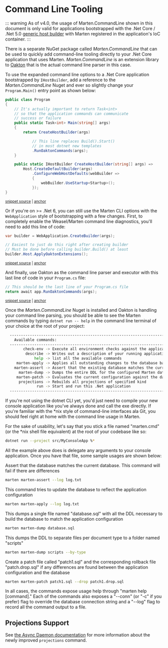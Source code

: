 # Command Line Tooling

::: warning
As of v4.0, the usage of Marten.CommandLine shown in this document is only valid for applications bootstrapped with the .Net Core / .Net 5.0
[generic host builder](https://docs.microsoft.com/en-us/aspnet/core/fundamentals/host/generic-host?view=aspnetcore-3.1) with Marten registered in the application's IoC container.
:::

There is a separate NuGet package called _Marten.CommandLine_ that can be used to quickly add command-line tooling directly to
your .Net Core application that uses Marten. _Marten.CommandLine_ is an extension library to [Oakton](https://jasperfx.github.io/oakton) that
is the actual command line parser in this case.

To use the expanded command line options to a .Net Core application bootstrapped by `IHostBuilder`, add a reference to the _Marten.CommandLine_ Nuget and ever so slightly change your `Program.Main()` entry point as shown below:

<!-- snippet: sample_SampleConsoleApp -->
<a id='snippet-sample_sampleconsoleapp'></a>
```cs
public class Program
{
    // It's actually important to return Task<int>
    // so that the application commands can communicate
    // success or failure
    public static Task<int> Main(string[] args)
    {
        return CreateHostBuilder(args)

            // This line replaces Build().Start()
            // in most dotnet new templates
            .RunOaktonCommands(args);
    }

    public static IHostBuilder CreateHostBuilder(string[] args) =>
        Host.CreateDefaultBuilder(args)
            .ConfigureWebHostDefaults(webBuilder =>
            {
                webBuilder.UseStartup<Startup>();
            });
}
```
<sup><a href='https://github.com/JasperFx/marten/blob/master/src/AspNetCoreWithMarten/Program.cs#L13-L35' title='Snippet source file'>snippet source</a> | <a href='#snippet-sample_sampleconsoleapp' title='Start of snippet'>anchor</a></sup>
<!-- endSnippet -->

Or if you're on >= .Net 6, you can still use the Marten CLI options with the `WebApplication` style
of bootstrapping with a few changes. First, to completely enable the Weasel/Marten command line diagnostics,
you'll need to add this line of code:

<!-- snippet: sample_using_WebApplication_1 -->
<a id='snippet-sample_using_webapplication_1'></a>
```cs
var builder = WebApplication.CreateBuilder(args);

// Easiest to just do this right after creating builder
// Must be done before calling builder.Build() at least
builder.Host.ApplyOaktonExtensions();
```
<sup><a href='https://github.com/JasperFx/marten/blob/master/src/samples/MinimalAPI/Program.cs#L9-L17' title='Snippet source file'>snippet source</a> | <a href='#snippet-sample_using_webapplication_1' title='Start of snippet'>anchor</a></sup>
<!-- endSnippet -->

And finally, use Oakton as the command line parser and executor with this last line of code in your
`Program.cs` file:

<!-- snippet: sample_using_WebApplication_2 -->
<a id='snippet-sample_using_webapplication_2'></a>
```cs
// This should be the last line of your Program.cs file
return await app.RunOaktonCommands(args);
```
<sup><a href='https://github.com/JasperFx/marten/blob/master/src/samples/MinimalAPI/Program.cs#L51-L56' title='Snippet source file'>snippet source</a> | <a href='#snippet-sample_using_webapplication_2' title='Start of snippet'>anchor</a></sup>
<!-- endSnippet -->

Once the _Marten.CommandLine_ Nuget is installed and Oakton is handling your command line parsing, you should be able to see the Marten commands by typing `dotnet run -- help` in the command line terminal of your choice at the root of your project:

```bash
  ----------------------------------------------------------------------------------------------------------
    Available commands:
  ----------------------------------------------------------------------------------------------------------
        check-env -> Execute all environment checks against the application
         describe -> Writes out a description of your running application to either the console or a file
             help -> list all the available commands
     marten-apply -> Applies all outstanding changes to the database based on the current configuration
    marten-assert -> Assert that the existing database matches the current Marten configuration
      marten-dump -> Dumps the entire DDL for the configured Marten database
     marten-patch -> Evaluates the current configuration against the database and writes a patch and drop file if there are any differences
      projections -> Rebuilds all projections of specified kind
              run -> Start and run this .Net application
  ----------------------------------------------------------------------------------------------------------
```

If you're not using the dotnet CLI yet, you'd just need to compile your new console application like you've always done and call the exe directly. If you're familiar with the *nix style of command-line interfaces ala Git, you should feel right at home with the command line usage in Marten.

For the sake of usability, let's say that you stick a file named "marten.cmd" (or the *nix shell file equivalent) at the root of your codebase like so:

```bash
dotnet run --project src/MyConsoleApp %*
```

All the example above does is delegate any arguments to your console application. Once you have that file, some sample usages are shown below:

Assert that the database matches the current database. This command will fail if there are differences

```bash
marten marten-assert --log log.txt
```

This command tries to update the database to reflect the application configuration

```bash
marten marten-apply --log log.txt
```

This dumps a single file named "database.sql" with all the DDL necessary to build the database to
match the application configuration

```bash
marten marten-dump database.sql
```

This dumps the DDL to separate files per document
type to a folder named "scripts"

```bash
marten marten-dump scripts --by-type
```

Create a patch file called "patch1.sql" and
the corresponding rollback file "patch.drop.sql" if any
differences are found between the application configuration
and the database

```bash
marten marten-patch patch1.sql --drop patch1.drop.sql
```

In all cases, the commands expose usage help through "marten help [command]." Each of the commands also exposes a "--conn" (or "-c" if you prefer) flag to override the database connection string and a "--log" flag to record all the command output to a file.

## Projections Support

See [the Async Daemon documentation](/events/projections/async-daemon.md) for more information about the newly improved `projections` command.
